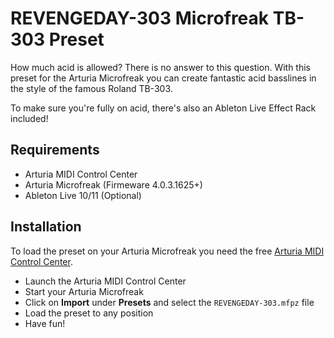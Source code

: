 # REVENGEDAY-303 Microfreak TB-303 Preset

How much acid is allowed? There is no answer to this question. With this preset for the Arturia Microfreak you can create fantastic acid basslines in the style of the famous Roland TB-303.

To make sure you're fully on acid, there's also an Ableton Live Effect Rack included!

## Requirements

- Arturia MIDI Control Center
- Arturia Microfreak (Firmeware 4.0.3.1625+)
- Ableton Live 10/11 (Optional)

## Installation 

To load the preset on your Arturia Microfreak you need the free [Arturia MIDI Control Center](https://www.arturia.com/support/downloads&manuals). 

- Launch the Arturia MIDI Control Center
- Start your Arturia Microfreak
- Click on **Import** under **Presets** and select the `REVENGEDAY-303.mfpz` file
- Load the preset to any position
- Have fun!

